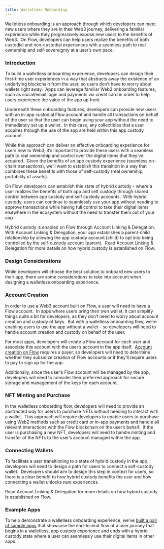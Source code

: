 ```yaml
---
title: Walletless Onboarding
---
```


Walletless onboarding is an approach through which developers can meet new users where they are in their Web3 journey, delivering a familiar experience while they progressively expose new users to the benefits of Web3.  On Flow, developers can help users realize the benefits of both custodial and non-custodial experiences with a seamless path to real ownership and self-sovereignty at a user’s own pace.

### Introduction

To build a walletless onboarding experience, developers can design their first-time user experiences in a way that abstracts away the existence of an underlying blockchain from the user, so users don’t have to worry about wallets right away.  Apps can leverage familiar Web2 onboarding features, such as social/email login and payments via credit card in order to help users experience the value of the app up front.

Underneath these onboarding features, developers can provide new users with an in-app custodial Flow account and handle all transactions on behalf of the user so that the user can begin using your app without the need to immediately set up a wallet.  In this case, any collectibles that a user acquires through the use of the app are held within this app custody account.

While this approach can deliver an effective onboarding experience for users new to Web3, it’s important to provide these users with a seamless path to real ownership and control over the digital items that they’ve acquired.  Given the benefits of an app custody experience (seamless on-chain transactions), we’ll want to establish this transition in a way that combines these benefits with those of self-custody (real ownership, portability of assets).

On Flow, developers can establish this state of hybrid custody - where a user realizes the benefits of both app and self custody through shared control between app custody and self custody accounts.  With hybrid custody, users can continue to seamlessly use your app without needing to approve transactions while having full control to take their digital items elsewhere in the ecosystem without the need to transfer them out of your app.

Hybrid custody is enabled on Flow through Account Linking & Delegation.  With Account Linking & Delegation, your app establishes a parent-child relationship by allowing the app custody account (child) to opt into being controlled by the self-custody account (parent).  Read Account Linking & Delegation for more details on how hybrid custody is established on Flow.

### Design Considerations

While developers will choose the best solution to onboard new users to their app, there are some considerations to take into account when designing a walletless onboarding experience.

### Account Creation

In order to use a Web3 account built on Flow, a user will need to have a Flow account.  In apps where users bring their own wallet, it can simplify things quite a bit for developers, as they don’t need to worry about account creation and custody of keys.  But with a walletless onboarding flow, we’re enabling users to use the app without a wallet - so developers will need to handle account creation and custody on behalf of the user.

For most apps, developers will create a Flow account for each user and associate this account with the user’s account in the app itself.  [Account creation on Flow](https://developers.flow.com/cadence/language/accounts#account-creation) requires a payer, so developers will need to determine whether they subsidize creation of Flow accounts or if they’ll require users to pay to sign up for the app.

Additionally, since the user’s Flow account will be managed by the app, developers will need to consider their preferred approach for secure storage and management of the keys for each account.

### NFT Minting and Purchase

In the walletless onboarding flow, developers will need to provide an abstracted way for users to purchase NFTs without needing to interact with a wallet.  This approach will require developers to enable users to purchase using Web2 methods such as credit card or in-app payments and handle all relevant interactions with the Flow blockchain on the user’s behalf.  If the user is purchasing a new NFT, developers will need to handle minting and transfer of the NFTs to the user’s account managed within the app.

### Connecting Wallets

To facilitate a user transitioning to a state of hybrid custody in the app, developers will need to design a path for users to connect a self-custody wallet.  Developers should aim to design this step in context for users, so there is a clear benefit to how hybrid custody benefits the user and how connecting a wallet unlocks new experiences.

Read Account Linking & Delegation for more details on how hybrid custody is established on Flow.

### Example Apps

To help demonstrate a walletless onboarding experience, we’ve [built a pair of sample apps](https://github.com/onflow/walletless-arcade-example) that showcase the end-to-end flow of a user journey that begins in a walletless, app custody experience and ends with a hybrid custody state where a user can seamlessly use their digital items in other apps.